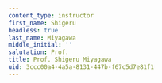 ```yaml
---
content_type: instructor
first_name: Shigeru
headless: true
last_name: Miyagawa
middle_initial: ''
salutation: Prof.
title: Prof. Shigeru Miyagawa
uid: 3ccc00a4-4a5a-8131-447b-f67c5d7e81f1
---
```

